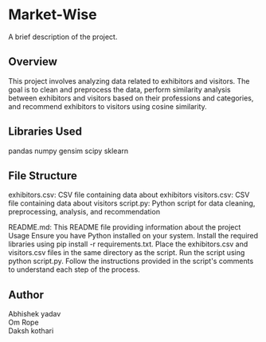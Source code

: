 # Market-Wise
A brief description of the project.

## Overview
This project involves analyzing data related to exhibitors and visitors. The goal is to clean and preprocess the data, perform similarity analysis between exhibitors and visitors based on their professions and categories, and recommend exhibitors to visitors using cosine similarity.

## Libraries Used
pandas
numpy
gensim
scipy
sklearn
## File Structure
exhibitors.csv: CSV file containing data about exhibitors
visitors.csv: CSV file containing data about visitors
script.py: Python script for data cleaning, preprocessing, analysis, and recommendation

README.md: This README file providing information about the project
Usage
Ensure you have Python installed on your system.
Install the required libraries using pip install -r requirements.txt.
Place the exhibitors.csv and visitors.csv files in the same directory as the script.
Run the script using python script.py.
Follow the instructions provided in the script's comments to understand each step of the process.
## Author
Abhishek yadav <br>
Om Rope <br>
Daksh kothari
